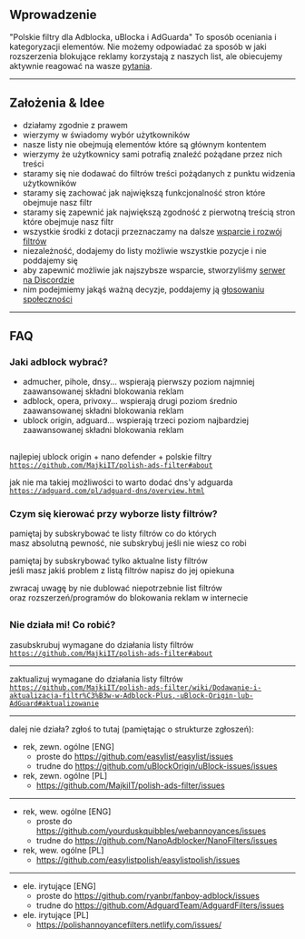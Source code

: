 ## Wprowadzenie

"Polskie filtry dla Adblocka, uBlocka i AdGuarda" To sposób oceniania i kategoryzacji elementów. Nie możemy odpowiadać za sposób w jaki rozszerzenia blokujące reklamy korzystają z naszych list, ale obiecujemy aktywnie reagować na wasze [pytania](https://github.com/MajkiIT/polish-ads-filter/issues).

---

## Założenia & Idee

- działamy zgodnie z prawem
- wierzymy w świadomy wybór użytkowników
- nasze listy nie obejmują elementów które są głównym kontentem
- wierzymy że użytkownicy sami potrafią znaleźć pożądane przez nich treści
- staramy się nie dodawać do filtrów treści pożądanych z punktu widzenia użytkowników
- staramy się zachować jak największą funkcjonalność stron które obejmuje nasz filtr
- staramy się zapewnić jak największą zgodność z pierwotną treścią stron które obejmuje nasz filtr
- wszystkie środki z dotacji przeznaczamy na dalsze [wsparcie i rozwój filtrów](https://patronite.pl/polskiefiltry)
- niezależność, dodajemy do listy możliwie wszystkie pozycje i nie poddajemy się
- aby zapewnić możliwie jak najszybsze wsparcie, stworzyliśmy [serwer na Discordzie](https://discord.me/polskiefiltry)
- nim podejmiemy jakąś ważną decyzje, poddajemy ją [głosowaniu społeczności](https://fb.com/CertyficateIT/)

---

## FAQ

### Jaki adblock wybrać?

- admucher, pihole, dnsy... wspierają pierwszy poziom najmniej zaawansowanej składni blokowania reklam
- adblock, opera, privoxy... wspierają drugi poziom średnio zaawansowanej składni blokowania reklam
- ublock origin, adguard... wspierają trzeci poziom najbardziej zaawansowanej składni blokowania reklam

##

najlepiej ublock origin + nano defender + polskie filtry<br/>
<code>https://github.com/MajkiIT/polish-ads-filter#about</code>

jak nie ma takiej możliwości to warto dodać dns'y adguarda<br/>
<code>https://adguard.com/pl/adguard-dns/overview.html</code>

### Czym się kierować przy wyborze listy filtrów?

pamiętaj by subskrybować te listy filtrów co do których<br/>
masz absolutną pewność, nie subskrybuj jeśli nie wiesz co robi

pamiętaj by subskrybować tylko aktualne listy filtrów<br/>
jeśli masz jakiś problem z listą filtrów napisz do jej opiekuna

zwracaj uwagę by nie dublować niepotrzebnie list filtrów<br/>
oraz rozszerzeń/programów do blokowania reklam w internecie


##

### Nie działa mi! Co robić?

zasubskrubuj wymagane do działania listy filtrów
<code>https://github.com/MajkiIT/polish-ads-filter#about</code>

---

zaktualizuj wymagane do działania listy filtrów
<code>https://github.com/MajkiIT/polish-ads-filter/wiki/Dodawanie-i-aktualizacja-filtr%C3%B3w-w-Adblock-Plus,-uBlock-Origin-lub-AdGuard#aktualizowanie</code>

---

dalej nie działa? zgłoś to tutaj (pamiętając o strukturze zgłoszeń):

- rek, zewn. ogólne [ENG]
  - proste do https://github.com/easylist/easylist/issues
  - trudne do https://github.com/uBlockOrigin/uBlock-issues/issues
- rek, zewn. ogólne [PL]
  - https://github.com/MajkiIT/polish-ads-filter/issues

---

- rek, wew. ogólne [ENG]
  - proste do https://github.com/yourduskquibbles/webannoyances/issues
  - trudne do https://github.com/NanoAdblocker/NanoFilters/issues
- rek, wew. ogólne [PL]
  - https://github.com/easylistpolish/easylistpolish/issues

---

- ele. irytujące [ENG]
  - proste do https://github.com/ryanbr/fanboy-adblock/issues
  - trudne do https://github.com/AdguardTeam/AdguardFilters/issues
- ele. irytujące [PL]
  - https://polishannoyancefilters.netlify.com/issues/


##
